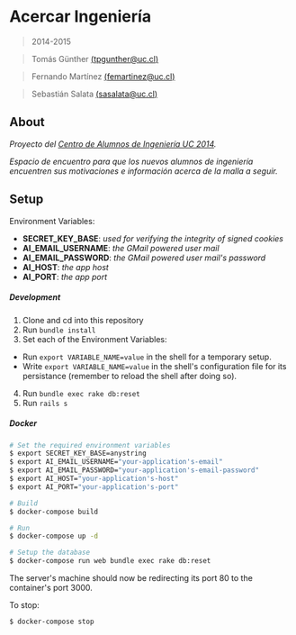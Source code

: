 # Acercar Ingeniería

> 2014-2015

> Tomás Günther [(<tpgunther@uc.cl>)](mailto:tpgunther@uc.cl)

> Fernando Martínez [(<femartinez@uc.cl>)](mailto:femartinez@uc.cl)

> Sebastián Salata [(<sasalata@uc.cl>)](mailto:sasalata@uc.cl)

## About

*Proyecto del [Centro de Alumnos de Ingeniería UC 2014](http://www.cai.cl).*

*Espacio de encuentro para que los nuevos alumnos de ingeniería encuentren sus motivaciones e información acerca de la malla a seguir.*

## Setup

Environment Variables:

 * **SECRET_KEY_BASE**: *used for verifying the integrity of signed cookies*
 * **AI_EMAIL_USERNAME**: *the GMail powered user mail*
 * **AI_EMAIL_PASSWORD**: *the GMail powered user mail's password*
 * **AI_HOST**: *the app host*
 * **AI_PORT**: *the app port*

##### Development

1. Clone and cd into this repository
2. Run `bundle install`
3. Set each of the Environment Variables:
  * Run `export VARIABLE_NAME=value` in the shell for a temporary setup.
  * Write `export VARIABLE_NAME=value` in the shell's configuration file for its persistance (remember to reload the shell after doing so).
4. Run `bundle exec rake db:reset`
5. Run `rails s`

##### Docker

```sh
# Set the required environment variables
$ export SECRET_KEY_BASE=anystring
$ export AI_EMAIL_USERNAME="your-application's-email"
$ export AI_EMAIL_PASSWORD="your-application's-email-password"
$ export AI_HOST="your-application's-host"
$ export AI_PORT="your-application's-port"

# Build
$ docker-compose build

# Run
$ docker-compose up -d

# Setup the database
$ docker-compose run web bundle exec rake db:reset
```

The server's machine should now be redirecting its port 80 to the container's port 3000.

To stop:
```sh
$ docker-compose stop
```
